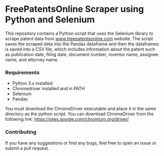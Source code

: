 # FreePatentsOnline Scraper using Python and Selenium

This repository contains a Python script that uses the Selenium library to scrape patent data from www.freepatentsonline.com website. The script saves the scraped data into the Pandas dataframe and then the dataframes is saved into a CSV file, which includes information about the patent such as publication date, filing date, document number, inventor name, assignee name, and attorney name.

### Requirements

- Python 3.x installed
- Chromedriver installed and in PATH
- Selenium
- Pandas

You must download the ChromeDriver executable and place it in the same directory as the python script. You can download ChromeDriver from the following link: https://sites.google.com/chromium.org/driver/

### Contributing

If you have any suggestions or find any bugs, feel free to open an issue or submit a pull request.
